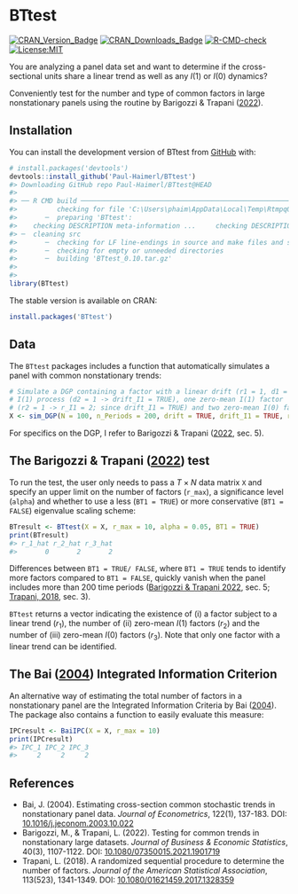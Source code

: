 
<!-- README.md is generated from README.Rmd. Please edit that file -->

# BTtest

<!-- badges: start -->

[![CRAN_Version_Badge](http://www.r-pkg.org/badges/version/BTtest)](https://cran.r-project.org/package=BTtest)
[![CRAN_Downloads_Badge](https://cranlogs.r-pkg.org/badges/grand-total/BTtest)](https://cran.r-project.org/package=BTtest)
[![R-CMD-check](https://github.com/Paul-Haimerl/BTtest/actions/workflows/R-CMD-check.yaml/badge.svg)](https://github.com/Paul-Haimerl/BTtest/actions/workflows/R-CMD-check.yaml)
[![License:MIT](https://img.shields.io/badge/License-MIT-yellow.svg)](https://opensource.org/licenses/MIT)
<!-- badges: end -->

You are analyzing a panel data set and want to determine if the
cross-sectional units share a linear trend as well as any $I(1)$ or
$I(0)$ dynamics?

Conveniently test for the number and type of common factors in large
nonstationary panels using the routine by Barigozzi & Trapani
([2022](https://doi.org/10.1080/07350015.2021.1901719)).

## Installation

You can install the development version of BTtest from
[GitHub](https://github.com/) with:

``` r
# install.packages('devtools')
devtools::install_github('Paul-Haimerl/BTtest')
#> Downloading GitHub repo Paul-Haimerl/BTtest@HEAD
#> 
#> ── R CMD build ─────────────────────────────────────────────────────────────────
#>          checking for file 'C:\Users\phaim\AppData\Local\Temp\RtmpqOo0VE\remotes4ec86f265d16\Paul-Haimerl-BTtest-a41c9eb/DESCRIPTION' ...     checking for file 'C:\Users\phaim\AppData\Local\Temp\RtmpqOo0VE\remotes4ec86f265d16\Paul-Haimerl-BTtest-a41c9eb/DESCRIPTION' ...   ✔  checking for file 'C:\Users\phaim\AppData\Local\Temp\RtmpqOo0VE\remotes4ec86f265d16\Paul-Haimerl-BTtest-a41c9eb/DESCRIPTION' (585ms)
#>       ─  preparing 'BTtest':
#>    checking DESCRIPTION meta-information ...     checking DESCRIPTION meta-information ...   ✔  checking DESCRIPTION meta-information
#> ─  cleaning src
#>       ─  checking for LF line-endings in source and make files and shell scripts
#>       ─  checking for empty or unneeded directories
#>       ─  building 'BTtest_0.10.tar.gz'
#>      
#> 
library(BTtest)
```

The stable version is available on CRAN:

``` r
install.packages('BTtest')
```

## Data

The `BTtest` packages includes a function that automatically simulates a
panel with common nonstationary trends:

``` r
# Simulate a DGP containing a factor with a linear drift (r1 = 1, d1 = 1 -> drift = TRUE) and 
# I(1) process (d2 = 1 -> drift_I1 = TRUE), one zero-mean I(1) factor 
# (r2 = 1 -> r_I1 = 2; since drift_I1 = TRUE) and two zero-mean I(0) factors (r3 = 2 -> r_I0 = 2)
X <- sim_DGP(N = 100, n_Periods = 200, drift = TRUE, drift_I1 = TRUE, r_I1 = 2, r_I0 = 2)
```

For specifics on the DGP, I refer to Barigozzi & Trapani
([2022](https://doi.org/10.1080/07350015.2021.1901719), sec. 5).

## The Barigozzi & Trapani ([2022](https://doi.org/10.1080/07350015.2021.1901719)) test

To run the test, the user only needs to pass a $T \times N$ data matrix
`X` and specify an upper limit on the number of factors (`r_max`), a
significance level (`alpha`) and whether to use a less (`BT1 = TRUE`) or
more conservative (`BT1 = FALSE`) eigenvalue scaling scheme:

``` r
BTresult <- BTtest(X = X, r_max = 10, alpha = 0.05, BT1 = TRUE)
print(BTresult)
#> r_1_hat r_2_hat r_3_hat 
#>       0       2       2
```

Differences between `BT1 = TRUE/ FALSE`, where `BT1 = TRUE` tends to
identify more factors compared to `BT1 = FALSE`, quickly vanish when the
panel includes more than 200 time periods ([Barigozzi & Trapani
2022](https://doi.org/10.1080/07350015.2021.1901719), sec. 5; [Trapani,
2018](https://doi.org/10.1080/01621459.2017.1328359), sec. 3).

`BTtest` returns a vector indicating the existence of (i) a factor
subject to a linear trend ($r_1$), the number of (ii) zero-mean $I(1)$
factors ($r_2$) and the number of (iii) zero-mean $I(0)$ factors
($r_3$). Note that only one factor with a linear trend can be
identified.

## The Bai ([2004](https://doi.org/10.1016/j.jeconom.2003.10.022)) Integrated Information Criterion

An alternative way of estimating the total number of factors in a
nonstationary panel are the Integrated Information Criteria by Bai
([2004](https://doi.org/10.1016/j.jeconom.2003.10.022)). The package
also contains a function to easily evaluate this measure:

``` r
IPCresult <- BaiIPC(X = X, r_max = 10)
print(IPCresult)
#> IPC_1 IPC_2 IPC_3 
#>     2     2     2
```

## References

- Bai, J. (2004). Estimating cross-section common stochastic trends in
  nonstationary panel data. *Journal of Econometrics*, 122(1), 137-183.
  DOI:
  [10.1016/j.jeconom.2003.10.022](https://doi.org/10.1016/j.jeconom.2003.10.022)
- Barigozzi, M., & Trapani, L. (2022). Testing for common trends in
  nonstationary large datasets. *Journal of Business & Economic
  Statistics*, 40(3), 1107-1122. DOI:
  [10.1080/07350015.2021.1901719](https://doi.org/10.1080/07350015.2021.1901719)
- Trapani, L. (2018). A randomized sequential procedure to determine the
  number of factors. *Journal of the American Statistical Association*,
  113(523), 1341-1349. DOI:
  [10.1080/01621459.2017.1328359](https://doi.org/10.1080/01621459.2017.1328359)
